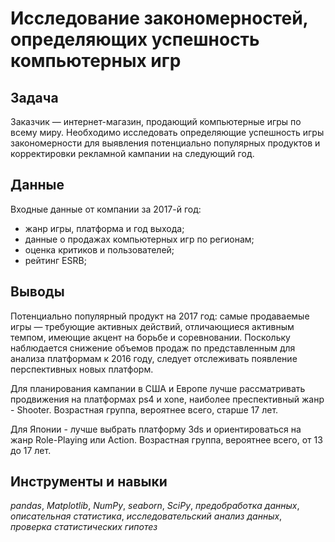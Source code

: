 # Исследование закономерностей, определяющих успешность компьютерных игр

## Задача

Заказчик — интернет-магазин, продающий компьютерные игры по всему миру. Необходимо исследовать определяющие успешность игры закономерности для выявления потенциально популярных продуктов и корректировки рекламной кампании на следующий год. 

## Данные

Входные данные от компании за 2017-й год: 

- жанр игры, платформа и год выхода;
- данные о продажах компьютерных игр по регионам;
- оценка критиков и пользователей;
- рейтинг ESRB;

## Выводы

Потенциально популярный продукт на 2017 год:  cамые продаваемые игры — требующие активных действий, отличающиеся активным темпом, имеющие акцент на борьбе и соревновании. Поскольку наблюдается снижение объемов продаж по представленным для анализа платформам к 2016 году, следует отслеживать появление перспективных новых платформ.

Для планирования кампании в США и Европе лучше рассматривать продвижения на платформах ps4 и xone, наиболее преспективный жанр - Shooter. Возрастная группа, вероятнее всего, старше 17 лет.

Для Японии - лучше выбрать платформу 3ds и ориентироваться на жанр Role-Playing или Action. Возрастная группа, вероятнее всего, от 13 до 17 лет.

## Инструменты и навыки 
*pandas*, *Matplotlib*, *NumPy*, *seaborn*, *SciPy*, *предобработка данных*, *описательная статистика*, *исследовательский анализ данных*, *проверка статистических гипотез*
